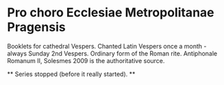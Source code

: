 # Pro choro Ecclesiae Metropolitanae Pragensis

Booklets for cathedral Vespers.
Chanted Latin Vespers once a month - always Sunday 2nd Vespers.
Ordinary form of the Roman rite. Antiphonale Romanum II, Solesmes 2009
is the authoritative source.

** Series stopped (before it really started). **
